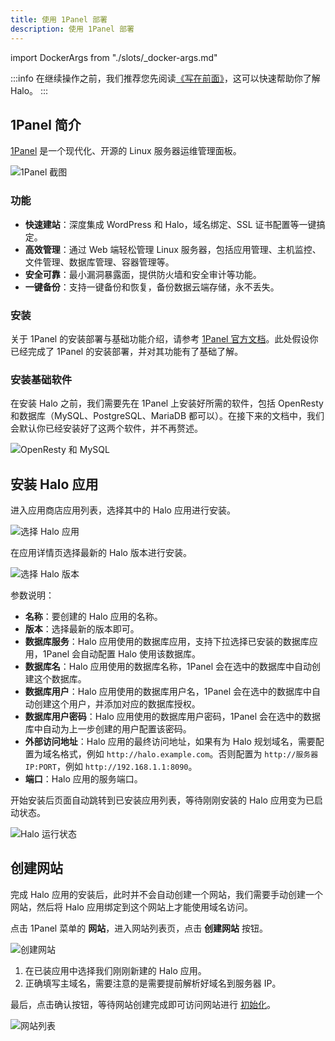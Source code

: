 ```yaml
---
title: 使用 1Panel 部署
description: 使用 1Panel 部署
---
```


import DockerArgs from "./slots/_docker-args.md"

:::info
在继续操作之前，我们推荐您先阅读[《写在前面》](../prepare)，这可以快速帮助你了解 Halo。
:::

## 1Panel 简介

[1Panel](https://1panel.cn) 是一个现代化、开源的 Linux 服务器运维管理面板。

![1Panel 截图](/img/install/1panel/1panel.png)

### 功能

- **快速建站**：深度集成 WordPress 和 Halo，域名绑定、SSL 证书配置等一键搞定。
- **高效管理**：通过 Web 端轻松管理 Linux 服务器，包括应用管理、主机监控、文件管理、数据库管理、容器管理等。
- **安全可靠**：最小漏洞暴露面，提供防火墙和安全审计等功能。
- **一键备份**：支持一键备份和恢复，备份数据云端存储，永不丢失。

### 安装

关于 1Panel 的安装部署与基础功能介绍，请参考 [1Panel 官方文档](https://1panel.cn/docs/installation/online_installation/)。此处假设你已经完成了 1Panel 的安装部署，并对其功能有了基础了解。

### 安装基础软件

在安装 Halo 之前，我们需要先在 1Panel 上安装好所需的软件，包括 OpenResty 和数据库（MySQL、PostgreSQL、MariaDB 都可以）。在接下来的文档中，我们会默认你已经安装好了这两个软件，并不再赘述。

![OpenResty 和 MySQL](/img/install/1panel/openresty-mysql.png)

## 安装 Halo 应用

进入应用商店应用列表，选择其中的 Halo 应用进行安装。

![选择 Halo 应用](/img/install/1panel/app-store-halo.png)

在应用详情页选择最新的 Halo 版本进行安装。

![选择 Halo 版本](/img/install/1panel/install-halo.png)

参数说明：

- **名称**：要创建的 Halo 应用的名称。
- **版本**：选择最新的版本即可。
- **数据库服务**：Halo 应用使用的数据库应用，支持下拉选择已安装的数据库应用，1Panel 会自动配置 Halo 使用该数据库。
- **数据库名**：Halo 应用使用的数据库名称，1Panel 会在选中的数据库中自动创建这个数据库。
- **数据库用户**：Halo 应用使用的数据库用户名，1Panel 会在选中的数据库中自动创建这个用户，并添加对应的数据库授权。
- **数据库用户密码**：Halo 应用使用的数据库用户密码，1Panel 会在选中的数据库中自动为上一步创建的用户配置该密码。
- **外部访问地址**：Halo 应用的最终访问地址，如果有为 Halo 规划域名，需要配置为域名格式，例如 `http://halo.example.com`。否则配置为 `http://服务器IP:PORT`，例如 `http://192.168.1.1:8090`。
- **端口**：Halo 应用的服务端口。

开始安装后页面自动跳转到已安装应用列表，等待刚刚安装的 Halo 应用变为已启动状态。

![Halo 运行状态](/img/install/1panel/halo-status.png)

## 创建网站

完成 Halo 应用的安装后，此时并不会自动创建一个网站，我们需要手动创建一个网站，然后将 Halo 应用绑定到这个网站上才能使用域名访问。

点击 1Panel 菜单的 **网站**，进入网站列表页，点击 **创建网站** 按钮。

![创建网站](/img/install/1panel/new-site.png)

1. 在已装应用中选择我们刚刚新建的 Halo 应用。
2. 正确填写主域名，需要注意的是需要提前解析好域名到服务器 IP。

最后，点击确认按钮，等待网站创建完成即可访问网站进行 [初始化](../setup.md)。

![网站列表](/img/install/1panel/site.png)
